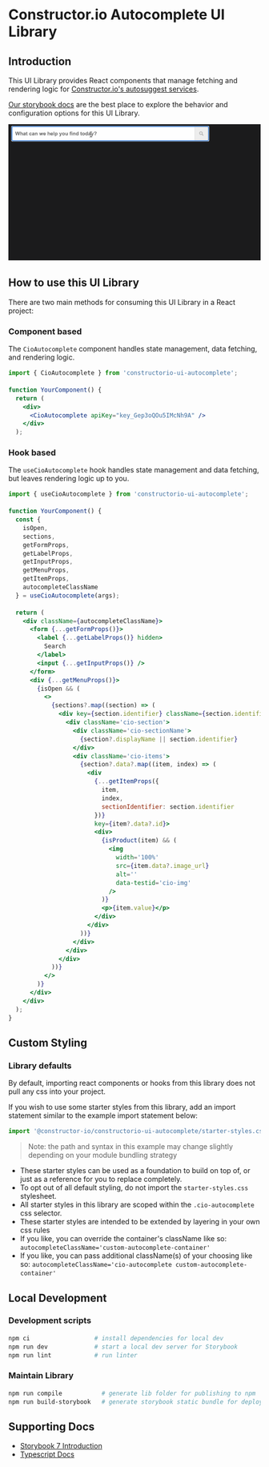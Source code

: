 # Constructor.io Autocomplete UI Library

## Introduction

This UI Library provides React components that manage fetching and rendering logic for [Constructor.io's autosuggest services](https://constructor.io/products/autosuggest/).

[Our storybook docs](https://constructor-io.github.io/constructorio-ui-autocomplete) are the best place to explore the behavior and configuration options for this UI Library.

![Autosuggest](assets/autosuggest-ui.gif)

## How to use this UI Library

There are two main methods for consuming this UI Library in a React project:

### Component based

The `CioAutocomplete` component handles state management, data fetching, and rendering logic.

```jsx
import { CioAutocomplete } from 'constructorio-ui-autocomplete';

function YourComponent() {
  return (
    <div>
      <CioAutocomplete apiKey="key_Gep3oQOu5IMcNh9A" />
    </div>
  );
```

### Hook based

The `useCioAutocomplete` hook handles state management and data fetching, but leaves rendering logic up to you.

```jsx
import { useCioAutocomplete } from 'constructorio-ui-autocomplete';

function YourComponent() {
  const {
    isOpen,
    sections,
    getFormProps,
    getLabelProps,
    getInputProps,
    getMenuProps,
    getItemProps,
    autocompleteClassName
  } = useCioAutocomplete(args);

  return (
    <div className={autocompleteClassName}>
      <form {...getFormProps()}>
        <label {...getLabelProps()} hidden>
          Search
        </label>
        <input {...getInputProps()} />
      </form>
      <div {...getMenuProps()}>
        {isOpen && (
          <>
            {sections?.map((section) => (
              <div key={section.identifier} className={section.identifier}>
                <div className='cio-section'>
                  <div className='cio-sectionName'>
                    {section?.displayName || section.identifier}
                  </div>
                  <div className='cio-items'>
                    {section?.data?.map((item, index) => (
                      <div
                        {...getItemProps({
                          item,
                          index,
                          sectionIdentifier: section.identifier
                        })}
                        key={item?.data?.id}>
                        <div>
                          {isProduct(item) && (
                            <img
                              width='100%'
                              src={item.data?.image_url}
                              alt=''
                              data-testid='cio-img'
                            />
                          )}
                          <p>{item.value}</p>
                        </div>
                      </div>
                    ))}
                  </div>
                </div>
              </div>
            ))}
          </>
        )}
      </div>
    </div>
  );
}
```

## Custom Styling

### Library defaults

By default, importing react components or hooks from this library does not pull any css into your project.

If you wish to use some starter styles from this library, add an import statement similar to the example import statement below:

```js
import '@constructor-io/constructorio-ui-autocomplete/starter-styles.css';
```

> Note: the path and syntax in this example may change slightly depending on your module bundling strategy

 - These starter styles can be used as a foundation to build on top of, or just as a reference for you to replace completely.
 - To opt out of all default styling, do not import the `starter-styles.css` stylesheet.
 - All starter styles in this library are scoped within the `.cio-autocomplete` css selector.
 - These starter styles are intended to be extended by layering in your own css rules
- If you like, you can override the container's className like so:
`autocompleteClassName='custom-autocomplete-container'`
 - If you like, you can pass additional className(s) of your choosing like so:
`autocompleteClassName='cio-autocomplete custom-autocomplete-container'`

## Local Development

### Development scripts

```bash
npm ci                  # install dependencies for local dev
npm run dev             # start a local dev server for Storybook
npm run lint            # run linter
```

### Maintain Library

```bash
npm run compile           # generate lib folder for publishing to npm
npm run build-storybook   # generate storybook static bundle for deploy with GH Pages
```

## Supporting Docs

- [Storybook 7 Introduction](https://storybook.js.org/docs/7.0/react/get-started/introduction)
- [Typescript Docs](https://www.typescriptlang.org/docs/)
